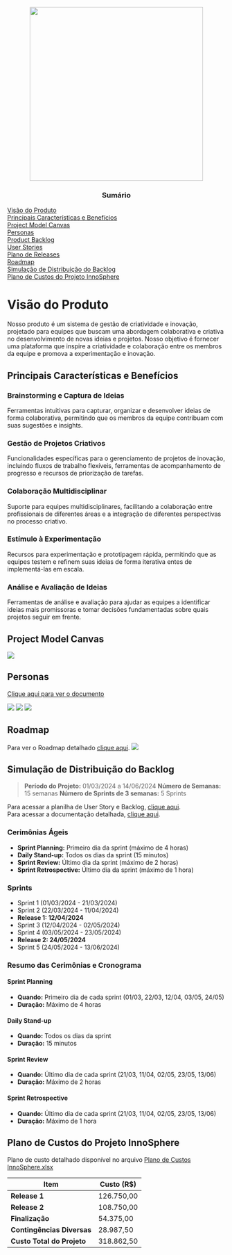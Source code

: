 <p align='center'>
    <img src='./images/InnoSphere.png' width='400'>
</p>

<center><h3>Sumário</h3></center>

[Visão do Produto](https://github.com/mvarocha/innosphere?tab=readme-ov-file#vis%C3%A3o-do-produto) <br>
[Principais Características e Benefícios](https://github.com/mvarocha/innosphere?tab=readme-ov-file#principais-caracter%C3%ADsticas-e-benef%C3%ADcios) <br>
[Project Model Canvas](https://github.com/mvarocha/innosphere?tab=readme-ov-file#project-model-canvas) <br>
[Personas](https://github.com/mvarocha/innosphere?tab=readme-ov-file#personas) <br>
[Product Backlog](https://github.com/mvarocha/innosphere?tab=readme-ov-file#product-backlog) <br>
[User Stories](https://github.com/mvarocha/innosphere?tab=readme-ov-file#user-stories) <br>
[Plano de Releases](https://github.com/mvarocha/innosphere?tab=readme-ov-file#plano-de-releases) <br>
[Roadmap](https://github.com/mvarocha/innosphere?tab=readme-ov-file#roadmap) <br>
[Simulação de Distribuição do Backlog](https://github.com/mvarocha/innosphere?tab=readme-ov-file#simula%C3%A7%C3%A3o-de-distribui%C3%A7%C3%A3o-do-backlog) <br>
[Plano de Custos do Projeto InnoSphere](https://github.com/mvarocha/innosphere?tab=readme-ov-file#plano-de-custos-do-projeto-innosphere)


# Visão do Produto
Nosso produto é um sistema de gestão de criatividade e inovação, projetado para equipes que buscam uma abordagem colaborativa e criativa no desenvolvimento de novas ideias e projetos. Nosso objetivo é fornecer uma plataforma que inspire a criatividade e colaboração entre os membros da equipe e promova a experimentação e inovação.

## Principais Características e Benefícios

### Brainstorming e Captura de Ideias
Ferramentas intuitivas para capturar, organizar e desenvolver ideias de forma colaborativa, permitindo que os membros da equipe contribuam com suas sugestões e insights.

### Gestão de Projetos Criativos

Funcionalidades específicas para o gerenciamento de projetos de inovação, incluindo fluxos de trabalho flexíveis, ferramentas de acompanhamento de progresso e recursos de priorização de tarefas.

### Colaboração Multidisciplinar

Suporte para equipes multidisciplinares, facilitando a colaboração entre profissionais de diferentes áreas e a integração de diferentes perspectivas no processo criativo.

### Estímulo à Experimentação

Recursos para experimentação e prototipagem rápida, permitindo que as equipes testem e refinem suas ideias de forma iterativa entes de implementá-las em escala.

### Análise e Avaliação de Ideias

Ferramentas de análise e avaliação para ajudar as equipes a identificar ideias mais promissoras e tomar decisões fundamentadas sobre quais projetos seguir em frente.

## Project Model Canvas

<img src='./images/ProjectModelCanvas.png'>

## Personas

[Clique aqui para ver o documento](https://github.com/mvarocha/InnoSphere/blob/main/personas/Personas%207297db1e7b134128af173608e19a9eda.md)

<img src='./images/Persona-Ana_Silva.png'>
<img src='./images/Persona-Pedro_Oliveira.png'>
<img src='./images/Persona-Maria_Santos.png'>

## Roadmap
Para ver o Roadmap detalhado [clique aqui](https://github.com/mvarocha/InnoSphere/tree/main/detalhes#roadmap).
<img src='./images/Gantt.png'>


## Simulação de Distribuição do Backlog

> **Período do Projeto:** 01/03/2024 a 14/06/2024
**Número de Semanas:** 15 semanas
**Número de Sprints de 3 semanas:** 5 Sprints

Para acessar a planilha de User Story e Backlog, [clique aqui](https://github.com/mvarocha/InnoSphere/raw/main/Backlog.xlsx).<br>
Para acessar a documentação detalhada, [clique aqui](https://github.com/mvarocha/InnoSphere/tree/main/detalhes#simula%C3%A7%C3%A3o-de-distribui%C3%A7%C3%A3o-do-backlog).

### Cerimônias Ágeis
- **Sprint Planning:** Primeiro dia da sprint (máximo de 4 horas)
- **Daily Stand-up:** Todos os dias da sprint (15 minutos)
- **Sprint Review:** Último dia da sprint (máximo de 2 horas)
- **Sprint Retrospective:** Último dia da sprint (máximo de 1 hora)

### Sprints

- Sprint 1 (01/03/2024 - 21/03/2024)
- Sprint 2 (22/03/2024 - 11/04/2024)
- **Release 1: 12/04/2024**
- Sprint 3 (12/04/2024 - 02/05/2024)
- Sprint 4 (03/05/2024 - 23/05/2024)
- **Release 2: 24/05/2024**
- Sprint 5 (24/05/2024 - 13/06/2024)

### Resumo das Cerimônias e Cronograma
#### Sprint Planning

- **Quando:** Primeiro dia de cada sprint (01/03, 22/03, 12/04, 03/05, 24/05)
- **Duração:** Máximo de 4 horas

#### Daily Stand-up

- **Quando:** Todos os dias da sprint
- **Duração:** 15 minutos

#### Sprint Review

- **Quando:** Último dia de cada sprint (21/03, 11/04, 02/05, 23/05, 13/06)
- **Duração:** Máximo de 2 horas

#### Sprint Retrospective

- **Quando:** Último dia de cada sprint (21/03, 11/04, 02/05, 23/05, 13/06)
- **Duração:** Máximo de 1 hora

## Plano de Custos do Projeto InnoSphere
Plano de custo detalhado disponível no arquivo [Plano de Custos InnoSphere.xlsx](https://github.com/mvarocha/InnoSphere/raw/main/Plano%20de%20Custos%20InnoSphere.xlsx)

| Item                          | Custo (R$)        |
|-------------------------------|-------------------|
| **Release 1**                 | 126.750,00        |
| **Release 2**                 | 108.750,00        |
| **Finalização**               | 54.375,00         |
| **Contingências Diversas**    | 28.987,50         |
| **Custo Total do Projeto**    | 318.862,50        |